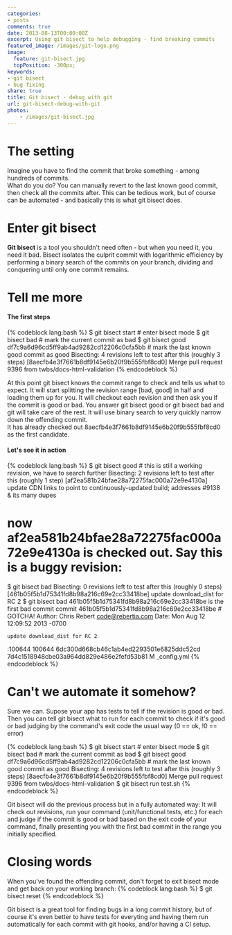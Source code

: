 ```yaml
---
categories:
- posts
comments: true
date: 2013-08-13T00:00:00Z
excerpt: Using git bisect to help debugging - find breaking commits
featured_image: /images/git-logo.png
image:
  feature: git-bisect.jpg
  topPosition: -300px;
keywords:
- git bisect
- bug fixing
share: true
title: Git bisect - debug with git
url: git-bisect-debug-with-git
photos:
    - /images/git-bisect.jpg
---
```


# The setting

Imagine you have to find the commit that broke something - among hundreds of commits.  
What do you do? You can manually revert to the last known good commit, then check all the commits after. This can be tedious work, but of course can be automated - and basically this is what git bisect does.  

# Enter git bisect

__Git bisect__ is a tool you shouldn't need often - but when you need it, you need it bad. Bisect isolates the culprit commit with logarithmic efficiency by performing a binary search of the commits on your branch, dividing and conquering until only one commit remains.

# Tell me more

#### The first steps

{% codeblock lang:bash %}
$ git bisect start                                              # enter bisect mode
$ git bisect bad                                                # mark the current commit as bad
$ git bisect good df7c9a6d96cd5ff9ab4ad9282cd12206c0cfa5bb      # mark the last known good commit as good
Bisecting: 4 revisions left to test after this (roughly 3 steps)
[8aecfb4e3f7661b8df9145e6b20f9b555fbf8cd0] Merge pull request 9396 from twbs/docs-html-validation
{% endcodeblock %}

At this point git bisect knows the commit range to check and tells us what to expect. It will start splitting the revision range [bad, good] in half and loading them up for you. It will checkout each revision and then ask you if the commit is good or bad. You answer git bisect good or git bisect bad and git will take care of the rest. It will use binary search to very quickly narrow down the offending commit.  
It has already checked out 8aecfb4e3f7661b8df9145e6b20f9b555fbf8cd0 as the first candidate. 

#### Let's see it in action

{% codeblock lang:bash %}
$ git bisect good                                               # this is still a working revision, we have to search further
Bisecting: 2 revisions left to test after this (roughly 1 step)
[af2ea581b24bfae28a72275fac000a72e9e4130a] update CDN links to point to continuously-updated build; addresses #9138 & its many dupes
# now af2ea581b24bfae28a72275fac000a72e9e4130a is checked out. Say this is a buggy revision:
$ git bisect bad
Bisecting: 0 revisions left to test after this (roughly 0 steps)
[461b05f5b1d75341fd8b98a216c69e2cc33418be] update download_dist for RC 2
$ git bisect bad
461b05f5b1d75341fd8b98a216c69e2cc33418be is the first bad commit
commit 461b05f5b1d75341fd8b98a216c69e2cc33418be                 # GOTCHA!
Author: Chris Rebert <code@rebertia.com>
Date:   Mon Aug 12 12:09:52 2013 -0700

    update download_dist for RC 2

:100644 100644 6dc300d668cb46c1ab4ed2293501e6825ddc52cd 7d4c1518948cbe03a964dd829e486e2fefd53b81 M  _config.yml
{% endcodeblock %}

# Can't we automate it somehow?

Sure we can. Supose your app has tests to tell if the revision is good or bad. Then you can tell git bisect what to run for each commit to check if it's good or bad judging by the command's exit code the usual way (0 == ok, !0 == error)

{% codeblock lang:bash %}
$ git bisect start                                              # enter bisect mode
$ git bisect bad                                                # mark the current commit as bad
$ git bisect good df7c9a6d96cd5ff9ab4ad9282cd12206c0cfa5bb      # mark the last known good commit as good
Bisecting: 4 revisions left to test after this (roughly 3 steps)
[8aecfb4e3f7661b8df9145e6b20f9b555fbf8cd0] Merge pull request 9396 from twbs/docs-html-validation
$ git bisect run test.sh
{% endcodeblock %}

Git bisect will do the previous process but in a fully automated way: It will check out revisions, run your command (unit/functional tests, etc.) for each and judge if the commit is good or bad based on the exit code of your command, finally presenting you with the first bad commit in the range you initially specified.

# Closing words

When you've found the offending commit, don't forget to exit bisect mode and get back on your working branch:
{% codeblock lang:bash %}
$ git bisect reset
{% endcodeblock %}

Git bisect is a great tool for finding bugs in a long commit history, but of course it's even better to have tests for everyting and having them run automatically for each commit with git hooks, and/or having a CI setup.